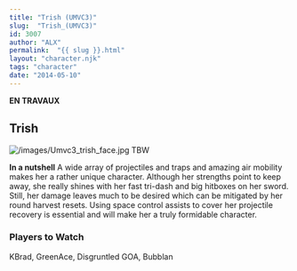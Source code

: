 ```yaml
---
title: "Trish (UMVC3)"
slug:  "Trish_(UMVC3)"
id: 3007
author: "ALX"
permalink:  "{{ slug }}.html"
layout: "character.njk"
tags: "character"
date: "2014-05-10"
---
```


**EN TRAVAUX**

## Trish

![](/images/Umvc3_trish_face.jpg‎ "/images/Umvc3_trish_face.jpg‎") TBW

**In a nutshell** A wide array of projectiles and traps and amazing air
mobility makes her a rather unique character. Although her strengths
point to keep away, she really shines with her fast tri-dash and big
hitboxes on her sword. Still, her damage leaves much to be desired which
can be mitigated by her round harvest resets. Using space control
assists to cover her projectile recovery is essential and will make her
a truly formidable character.

### Players to Watch

KBrad, GreenAce, Disgruntled GOA, Bubblan
